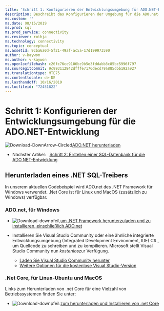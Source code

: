 ```yaml
---
title: 'Schritt 1: Konfigurieren der Entwicklungsumgebung für ADO.NET-Entwicklung | Microsoft-Dokumentation'
description: Beschreibt das Konfigurieren der Umgebung für die ADO.net-Entwicklung.
ms.custom: ''
ms.date: 08/15/2019
ms.prod: sql
ms.prod_service: connectivity
ms.reviewer: rothja
ms.technology: connectivity
ms.topic: conceptual
ms.assetid: 9cba6a0d-5f21-49af-ac5a-17d199973590
author: v-kaywon
ms.author: v-kaywon
ms.openlocfilehash: c26fc76cc9106bc9b5e3fddabb8c85bc5996f797
ms.sourcegitcommit: 9c993112842dfffe7176decd79a885dbb192a927
ms.translationtype: MTE75
ms.contentlocale: de-DE
ms.lasthandoff: 10/16/2019
ms.locfileid: "72451822"
---
```

# <a name="step-1-configure-development-environment-for-adonet-development"></a>Schritt 1: Konfigurieren der Entwicklungsumgebung für die ADO.NET-Entwicklung

![Download-DownArrow-Circled](../../ssdt/media/download.png)[ADO.NET herunterladen](../sql-connection-libraries.md#anchor-20-drivers-relational-access)

- Nächster Artikel:&nbsp;&nbsp;&nbsp;[Schritt 2: Erstellen einer SQL-Datenbank für die ADO.NET-Entwicklung](step-2-create-sql-database-ado-net-development.md)  

## <a name="download-a-net-sql-driver"></a>Herunterladen eines .NET SQL-Treibers

In unserem aktuellen Codebeispiel wird ADO.net des .NET Framework für Windows verwendet. .Net Core ist für Linux und MacOS (zusätzlich zu Windows) verfügbar.

### <a name="adonet-for-windows"></a>ADO.net, für Windows

- ![Download-downpfeil,](../../ssdt/media/download.png)[um .NET Framework herunterzuladen und zu installieren, einschließlich ADO.net](../sql-connection-libraries.md#anchor-20-drivers-relational-access)

- Installieren Sie Visual Studio Community oder eine ähnliche integrierte Entwicklungsumgebung (Integrated Development Environment, IDE) C# , um Quellcode zu schreiben und zu kompilieren. Microsoft stellt Visual Studio Community nun *kostenlos*zur Verfügung.  
    - [Laden Sie Visual Studio Community herunter](https://www.visualstudio.com/products/visual-studio-community-vs)  
    - [Weitere Optionen für die kostenlose Visual Studio-Version](https://www.visualstudio.com/products/free-developer-offers-vs.aspx)  


### <a name="net-core-for-linux-ubuntu-and-macos"></a>.Net Core, für Linux-Ubuntu und MacOS

Links zum Herunterladen von .net Core für eine Vielzahl von Betriebssystemen finden Sie unter:

- ![Download-downpfeil:](../../ssdt/media/download.png)[zum herunterladen und Installieren von .net Core](../sql-connection-libraries.md#anchor-20-drivers-relational-access)
